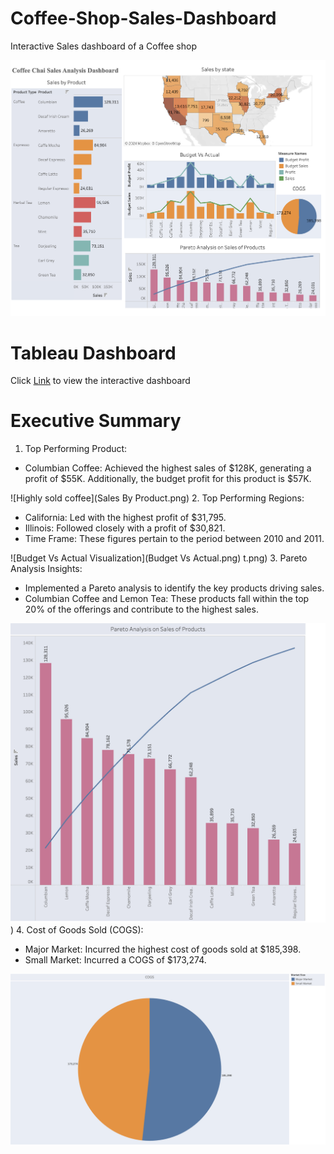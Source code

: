 
# Coffee-Shop-Sales-Dashboard
Interactive Sales dashboard of a Coffee shop 

![Dashboard of sales information of a Coffee shop](Dashboard.png)

# Tableau Dashboard
Click [Link](https://us-east-1.online.tableau.com/#/site/skndula2f1659862fe/views/Cofeechai_tableau_CXOdashboard/SalesdashboardforCXO?:iid=4) to view the interactive dashboard

# Executive Summary
1. Top Performing Product:

* Columbian Coffee: Achieved the highest sales of $128K, generating a profit of $55K. Additionally, the budget profit for this product is $57K.

![Highly sold coffee](Sales By Product.png)
2. Top Performing Regions:

* California: Led with the highest profit of $31,795.
* Illinois: Followed closely with a profit of $30,821.
* Time Frame: These figures pertain to the period between 2010 and 2011.

![Budget Vs Actual Visualization](Budget Vs Actual.png)
t.png)
3. Pareto Analysis Insights:

* Implemented a Pareto analysis to identify the key products driving sales.
* Columbian Coffee and Lemon Tea: These products fall within the top 20% of the offerings and contribute to the highest sales.

![Budget Vs Actual Visualization](Pareto_Analysis.png)
)
4. Cost of Goods Sold (COGS):

* Major Market: Incurred the highest cost of goods sold at $185,398.
* Small Market: Incurred a COGS of $173,274.

![Cost Of Goods Sold](COGS.png)

